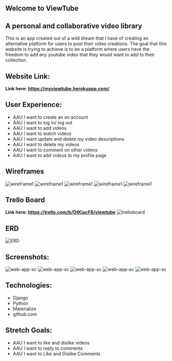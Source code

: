 
## Welcome to ViewTube
## A personal and collaborative video library


This is an app created out of a wild dream that I have of creating an alternative platform for users to post their video creations. The goal that this website is trying to achieve is to be a platform where users have the freedom to add any youtube video that they would want to add to their collection.

## Website Link: 
**Link here: https://myviewtube.herokuapp.com/**

## User Experience:
- AAU I want to create an an account
- AAU I want to log in/ log out
- AAU I want to add videos
- AAU I want to watch videos
- AAU I want update and delete my video descriptions
- AAU I want to delete my videos
- AAU I want to comment on other videos
- AAU I want to add videos to my profile page
## Wireframes
![wireframe1](/images/wireframe1.png)
![wireframe1](/images/wireframe2.png)
![wireframe1](/images/wireframe3.png)
![wireframe1](/images/wireframe4.png)
![wireframe1](/images/wireframe5.png)

## Trello Board 
**Link here: https://trello.com/b/OtKiacF8/viewtube**
![trelloboard](/images/trello.png)
## ERD
![ERD](/images/ERD.png)

## Screenshots:
![web-app-sc](/images/homepage.png)
![web-app-sc](/images/profile.png)
![web-app-sc](/images/login.png)
![web-app-sc](/images/signup.png)
![web-app-sc](/images/theatermode.png)

## Technologies:
- Django
- Python
- Materialize
- github.com


## Stretch Goals:
- AAU I want to like and dislike videos
- AAU I want to reply to comments
- AAU I want to Like and Dislike Comments

  
  


